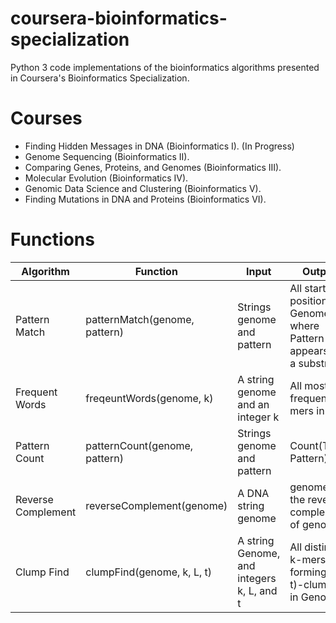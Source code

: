 # coursera-bioinformatics-specialization
Python 3 code implementations of the bioinformatics algorithms presented in Coursera's Bioinformatics Specialization.

# Courses
- Finding Hidden Messages in DNA (Bioinformatics I). (In Progress)
- Genome Sequencing (Bioinformatics II).
- Comparing Genes, Proteins, and Genomes (Bioinformatics III).  
- Molecular Evolution (Bioinformatics IV).
- Genomic Data Science and Clustering (Bioinformatics V).  
- Finding Mutations in DNA and Proteins (Bioinformatics VI).

# Functions

| Algorithm         | Function                      | Input                                     | Output                                                                |
| ----------------  | ----------------------------- | ----------------------------------------- | --------------------------------------------------------------------- |
| Pattern Match     | patternMatch(genome, pattern) | Strings genome and pattern                | All starting positions in Genome where Pattern appears as a substring |
| Frequent Words    | freqeuntWords(genome, k)      | A string genome and an integer k          | All most frequent k-mers in Text                                      |
| Pattern Count     | patternCount(genome, pattern) | Strings genome and pattern                | Count(Text, Pattern)                                                  |
| Reverse Complement| reverseComplement(genome)     | A DNA string genome                       | genomerc , the reverse complement of genome                           |
| Clump Find        | clumpFind(genome, k, L, t)    | A string Genome, and integers k, L, and t | All distinct k-mers forming (L, t)-clumps in Genome.                  |
